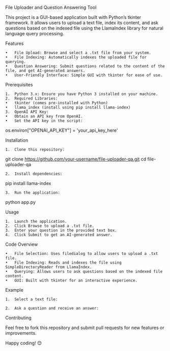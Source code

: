 File Uploader and Question Answering Tool

This project is a GUI-based application built with Python’s tkinter framework. It allows users to upload a text file, index its content, and ask questions based on the indexed file using the LlamaIndex library for natural language query processing.

Features

	•	File Upload: Browse and select a .txt file from your system.
	•	File Indexing: Automatically indexes the uploaded file for querying.
	•	Question Answering: Submit questions related to the content of the file, and get AI-generated answers.
	•	User-Friendly Interface: Simple GUI with tkinter for ease of use.

Prerequisites

	1.	Python 3.x: Ensure you have Python 3 installed on your machine.
	2.	Required Libraries:
	•	tkinter (comes pre-installed with Python)
	•	llama_index (install using pip install llama-index)
	3.	OpenAI API Key:
	•	Obtain an API key from OpenAI.
	•	Set the API key in the script:

os.environ["OPENAI_API_KEY"] = 'your_api_key_here'



Installation

	1.	Clone this repository:

git clone https://github.com/your-username/file-uploader-qa.git
cd file-uploader-qa


	2.	Install dependencies:

pip install llama-index


	3.	Run the application:

python app.py



Usage

	1.	Launch the application.
	2.	Click Browse to upload a .txt file.
	3.	Enter your question in the provided text box.
	4.	Click Submit to get an AI-generated answer.

Code Overview

	•	File Selection: Uses filedialog to allow users to upload a .txt file.
	•	File Indexing: Reads and indexes the file using SimpleDirectoryReader from LlamaIndex.
	•	Querying: Allows users to ask questions based on the indexed file content.
	•	GUI: Built with tkinter for an interactive experience.

Example

	1.	Select a text file:

	2.	Ask a question and receive an answer:

Contributing

Feel free to fork this repository and submit pull requests for new features or improvements.


Happy coding! 😊
